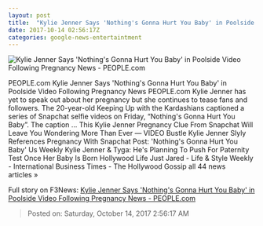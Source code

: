 ```yaml
---
layout: post
title:  "Kylie Jenner Says 'Nothing's Gonna Hurt You Baby' in Poolside Video Following Pregnancy News - PEOPLE.com"
date: 2017-10-14 02:56:17Z
categories: google-news-entertaintment
---
```


![Kylie Jenner Says 'Nothing's Gonna Hurt You Baby' in Poolside Video Following Pregnancy News - PEOPLE.com](http://peopledotcom.files.wordpress.com/2017/10/kylie-jenner-11.jpg?crop=0px%2C603px%2C2000px%2C1051px&resize=1200%2C630)

PEOPLE.com Kylie Jenner Says 'Nothing's Gonna Hurt You Baby' in Poolside Video Following Pregnancy News PEOPLE.com Kylie Jenner has yet to speak out about her pregnancy but she continues to tease fans and followers. The 20-year-old Keeping Up with the Kardashians captioned a series of Snapchat selfie videos on Friday, “Nothing's Gonna Hurt You Baby”. The caption ... This Kylie Jenner Pregnancy Clue From Snapchat Will Leave You Wondering More Than Ever — VIDEO Bustle Kylie Jenner Slyly References Pregnancy With Snapchat Post: 'Nothing's Gonna Hurt You Baby' Us Weekly Kylie Jenner & Tyga: He's Planning To Push For Paternity Test Once Her Baby Is Born Hollywood Life Just Jared - Life & Style Weekly - International Business Times - The Hollywood Gossip all 44 news articles »


Full story on F3News: [Kylie Jenner Says 'Nothing's Gonna Hurt You Baby' in Poolside Video Following Pregnancy News - PEOPLE.com](http://www.f3nws.com/n/K4nGjF)

> Posted on: Saturday, October 14, 2017 2:56:17 AM
